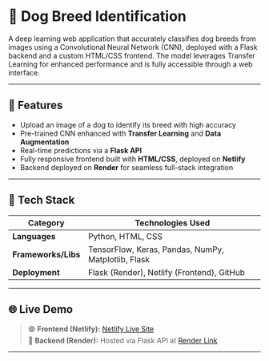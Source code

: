 # 🐶 Dog Breed Identification

A deep learning web application that accurately classifies dog breeds from images using a Convolutional Neural Network (CNN), deployed with a Flask backend and a custom HTML/CSS frontend. The model leverages Transfer Learning for enhanced performance and is fully accessible through a web interface.

---

## 🚀 Features

- Upload an image of a dog to identify its breed with high accuracy  
- Pre-trained CNN enhanced with **Transfer Learning** and **Data Augmentation**  
- Real-time predictions via a **Flask API**  
- Fully responsive frontend built with **HTML/CSS**, deployed on **Netlify**  
- Backend deployed on **Render** for seamless full-stack integration

---

## 🧠 Tech Stack

| Category           | Technologies Used                                            |
|--------------------|--------------------------------------------------------------|
| **Languages**       | Python, HTML, CSS                                            |
| **Frameworks/Libs** | TensorFlow, Keras, Pandas, NumPy, Matplotlib, Flask          |
| **Deployment**      | Flask (Render), Netlify (Frontend), GitHub                  |

---

## 🌐 Live Demo

> 🟢 **Frontend (Netlify):** [Netlify Live Site](https://dogbreedidentify.netlify.app/)  
> 🔵 **Backend (Render):** Hosted via Flask API at [Render Link](https://dogbreedidentification.onrender.com)

---
